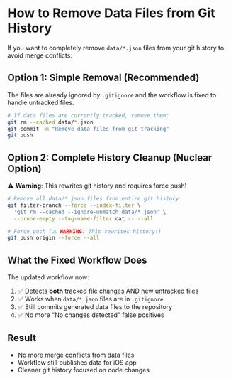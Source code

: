 # How to Remove Data Files from Git History

If you want to completely remove `data/*.json` files from your git history to avoid merge conflicts:

## Option 1: Simple Removal (Recommended)
The files are already ignored by `.gitignore` and the workflow is fixed to handle untracked files.

```bash
# If data files are currently tracked, remove them:
git rm --cached data/*.json
git commit -m "Remove data files from git tracking"
git push
```

## Option 2: Complete History Cleanup (Nuclear Option)
⚠️ **Warning**: This rewrites git history and requires force push!

```bash
# Remove all data/*.json files from entire git history
git filter-branch --force --index-filter \
  'git rm --cached --ignore-unmatch data/*.json' \
  --prune-empty --tag-name-filter cat -- --all

# Force push (⚠️ WARNING: This rewrites history!)
git push origin --force --all
```

## What the Fixed Workflow Does

The updated workflow now:
1. ✅ Detects **both** tracked file changes AND new untracked files
2. ✅ Works when `data/*.json` files are in `.gitignore`
3. ✅ Still commits generated data files to the repository
4. ✅ No more "No changes detected" false positives

## Result
- No more merge conflicts from data files
- Workflow still publishes data for iOS app
- Cleaner git history focused on code changes